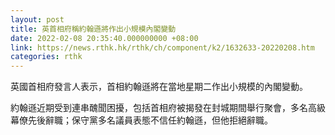 ```yaml
---
layout: post
title: 英首相府稱約翰遜將作出小規模內閣變動
date: 2022-02-08 20:35:40.000000000 +08:00
link: https://news.rthk.hk/rthk/ch/component/k2/1632633-20220208.htm
categories: rthk
---
```


英國首相府發言人表示，首相約翰遜將在當地星期二作出小規模的內閣變動。

約翰遜近期受到連串醜聞困擾，包括首相府被揭發在封城期間舉行聚會，多名高級幕僚先後辭職；保守黨多名議員表態不信任約翰遜，但他拒絕辭職。
